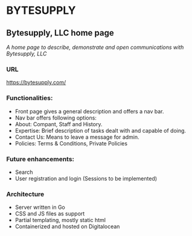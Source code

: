 # BYTESUPPLY

## Bytesupply, LLC home page

*A home page to describe, demonstrate and open communications with Bytesupply, LLC*

### URL

https://bytesupply.com/

### Functionalities:

- Front page gives a general description and offers a nav bar.
- Nav bar offers following options:
- About: Compant, Staff and History.
- Expertise: Brief description of tasks dealt with and capable of doing.
- Contact Us: Means to leave a message for admin.
- Policies: Terms & Conditions, Private Policies

### Future enhancements:

- Search
- User registration and login (Sessions to be implemented)

### Architecture

- Server written in Go
- CSS and JS files as support
- Partial templating, mostly static html
- Containerized and hosted on Digitalocean
